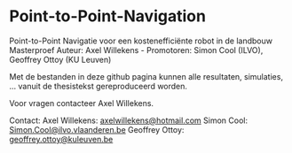 # Point-to-Point-Navigation
Point-to-Point Navigatie voor een kostenefficiënte robot in de landbouw
Masterproef Auteur: Axel Willekens - Promotoren: Simon Cool (ILVO), Geoffrey Ottoy (KU Leuven)

Met de bestanden in deze github pagina kunnen alle resultaten, simulaties, ... vanuit de thesistekst gereproduceerd worden.

Voor vragen contacteer Axel Willekens.

Contact:
Axel Willekens: axelwillekens@hotmail.com
Simon Cool: Simon.Cool@ilvo.vlaanderen.be
Geoffrey Ottoy: geoffrey.ottoy@kuleuven.be

